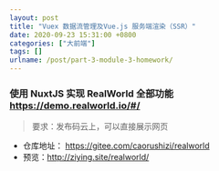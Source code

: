 ```yaml
---
layout: post
title: "Vuex 数据流管理及Vue.js 服务端渲染（SSR）"
date: 2020-09-23 15:31:00 +0800
categories: ["大前端"]
tags: []
urlname: /post/part-3-module-3-homework/
---
```


### 使用 NuxtJS 实现 RealWorld 全部功能 https://demo.realworld.io/#/

> 要求：发布码云上，可以直接展示网页

- 仓库地址： <https://gitee.com/caorushizi/realworld>
- 预览：<http://ziying.site/realworld/>
